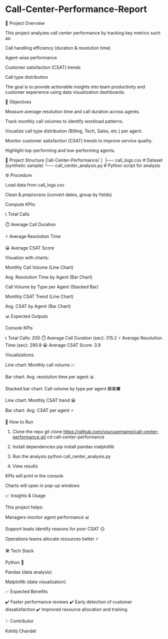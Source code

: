 # Call-Center-Performance-Report

📌 Project Overview

This project analyzes call center performance by tracking key metrics such as:

Call handling efficiency (duration & resolution time)

Agent-wise performance

Customer satisfaction (CSAT) trends

Call type distribution

The goal is to provide actionable insights into team productivity and customer experience using data visualization dashboards.


🎯 Objectives

Measure average resolution time and call duration across agents.

Track monthly call volumes to identify workload patterns.

Visualize call type distribution (Billing, Tech, Sales, etc.) per agent.

Monitor customer satisfaction (CSAT) trends to improve service quality.

Highlight top-performing and low-performing agents.

📂 Project Structure
Call-Center-Performance/
│
├── call_logs.csv             # Dataset (synthetic sample)
└── call_center_analysis.py   # Python script for analysis

⚙️ Procedure

Load data from call_logs.csv

Clean & preprocess (convert dates, group by fields)

Compute KPIs:

📞 Total Calls

⏱️ Average Call Duration

⚡ Average Resolution Time

😀 Average CSAT Score

Visualize with charts:

Monthly Call Volume (Line Chart)

Avg. Resolution Time by Agent (Bar Chart)

Call Volume by Type per Agent (Stacked Bar)

Monthly CSAT Trend (Line Chart)

Avg. CSAT by Agent (Bar Chart)

📊 Expected Outputs

Console KPIs

📞 Total Calls: 200
⏱️ Average Call Duration (sec): 315.2
⚡ Average Resolution Time (sec): 290.8
😀 Average CSAT Score: 3.9


Visualizations

Line chart: Monthly call volume 📈

Bar chart: Avg. resolution time per agent 📊

Stacked bar chart: Call volume by type per agent 🟦🟥🟧

Line chart: Monthly CSAT trend 😀

Bar chart: Avg. CSAT per agent ⭐

🚀 How to Run
1. Clone the repo
git clone https://github.com/yourusername/call-center-performance.git
cd call-center-performance

2. Install dependencies
pip install pandas matplotlib

3. Run the analysis
python call_center_analysis.py

4. View results

KPIs will print in the console

Charts will open in pop-up windows

📈 Insights & Usage

This project helps:

Managers monitor agent performance 📊

Support leads identify reasons for poor CSAT 😕

Operations teams allocate resources better ⚡

🛠️ Tech Stack

Python 🐍

Pandas (data analysis)

Matplotlib (data visualization)

✅ Expected Benefits

✔️ Faster performance reviews
✔️ Early detection of customer dissatisfaction
✔️ Improved resource allocation and training

✨ Contributor

Kshitij Chandel
